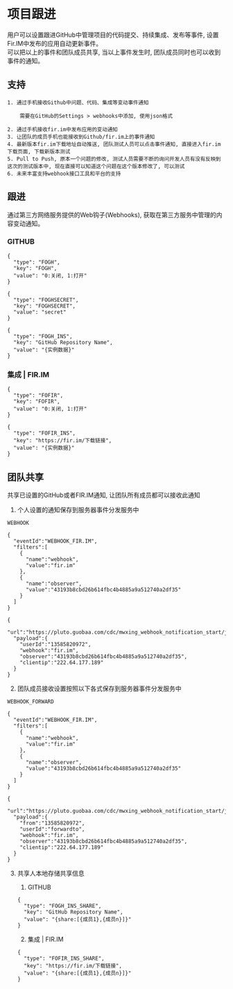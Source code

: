 # 项目跟进
用户可以设置跟进GitHub中管理项目的代码提交、持续集成、发布等事件, 设置Fir.IM中发布的应用自动更新事件。<br/>
可以把以上的事件和团队成员共享, 当以上事件发生时, 团队成员同时也可以收到事件的通知。

## 支持

    1. 通过手机接收Github中问题、代码、集成等变动事件通知

        需要在GitHub的Settings > webhooks中添加, 使用json格式

    2. 通过手机接收fir.im中发布应用的变动通知
    3. 让团队的成员手机也能接收到Github/fir.im上的事件通知
    4. 最新版本fir.im下载地址自动推送, 团队测试人员可以点击事件通知, 直接进入fir.im下载页面, 下载新版本测试
    5. Pull to Push, 原本一个问题的修改, 测试人员需要不断的询问开发人员有没有反映到这次的测试版本中, 现在直接可以知道这个问题在这个版本修改了, 可以测试
    6. 未来丰富支持webhook接口工具和平台的支持

## 跟进
通过第三方网络服务提供的Web钩子(Webhooks), 获取在第三方服务中管理的内容变动通知。

### GITHUB
```生效设置
{
  "type": "FOGH",
  "key": "FOGH",
  "value": "0:关闭, 1:打开"
}
```

```令牌设置
{
  "type": "FOGHSECRET",
  "key": "FOGHSECRET",
  "value": "secret"
}
```

```实例数据
{
  "type": "FOGH_INS",
  "key": "GitHub Repository Name",
  "value": "{实例数据}"
}
```

### 集成 | FIR.IM
```生效设置
{
  "type": "FOFIR",
  "key": "FOFIR",
  "value": "0:关闭, 1:打开"
}
```

```实例数据
{
  "type": "FOFIR_INS",
  "key": "https://fir.im/下载链接",
  "value": "{实例数据}"
}
```

## 团队共享
共享已设置的GitHub或者FIR.IM通知, 让团队所有成员都可以接收此通知

1. 个人设置的通知保存到服务器事件分发服务中
```TASK_TYPE
WEBHOOK
```

```TASK_RUNAT
{
  "eventId":"WEBHOOK_FIR.IM",
  "filters":[
    {
      "name":"webhook",
      "value":"fir.im"
    },
    {
      "name":"observer",
      "value":"43193b8cbd26b614fbc4b4885a9a512740a2df35"
    }
  ]
}
```

```TASK_RUNWITH
{
  "url":"https://pluto.guobaa.com/cdc/mwxing_webhook_notification_start/json/trigger",
  "payload":{
    "userId":"13585820972",
    "webhook":"fir.im",
    "observer":"43193b8cbd26b614fbc4b4885a9a512740a2df35",
    "clientip":"222.64.177.189"
  }
}
```

2. 团队成员接收设置按照以下各式保存到服务器事件分发服务中
```TASK_TYPE
WEBHOOK_FORWARD
```

```TASK_RUNAT
{
  "eventId":"WEBHOOK_FIR.IM",
  "filters":[
    {
      "name":"webhook",
      "value":"fir.im"
    },
    {
      "name":"observer",
      "value":"43193b8cbd26b614fbc4b4885a9a512740a2df35"
    }
  ]
}
```

```TASK_RUNWITH
{
  "url":"https://pluto.guobaa.com/cdc/mwxing_webhook_notification_start/json/trigger",
  "payload":{
    "from":"13585820972",
    "userId":"forwardto",
    "webhook":"fir.im",
    "observer":"43193b8cbd26b614fbc4b4885a9a512740a2df35",
    "clientip":"222.64.177.189"
  }
}
```

3. 共享人本地存储共享信息

    1. GITHUB
    ```实例共享数据
    {
      "type": "FOGH_INS_SHARE",
      "key": "GitHub Repository Name",
      "value": "{share:[{成员1},{成员n}]}"
    }
    ```

    2. 集成 | FIR.IM
    ```实例共享数据
    {
      "type": "FOFIR_INS_SHARE",
      "key": "https://fir.im/下载链接",
      "value": "{share:[{成员1},{成员n}]}"
    }
    ```
